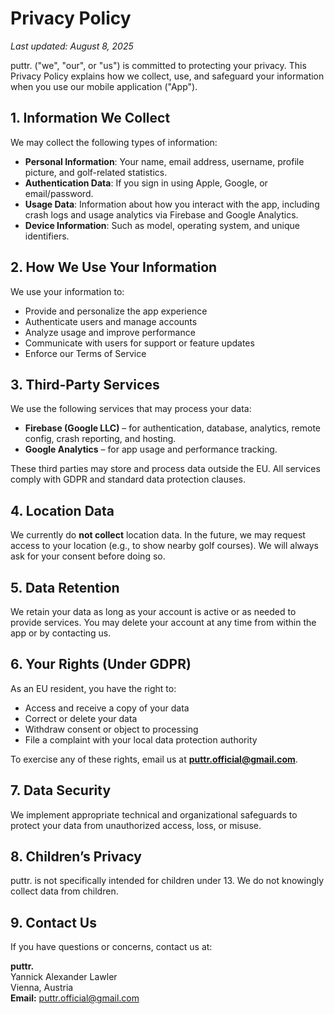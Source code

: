 # Privacy Policy

_Last updated: August 8, 2025_

puttr. ("we", "our", or "us") is committed to protecting your privacy. This Privacy Policy explains how we collect, use, and safeguard your information when you use our mobile application ("App").

## 1. Information We Collect

We may collect the following types of information:

- **Personal Information**: Your name, email address, username, profile picture, and golf-related statistics.
- **Authentication Data**: If you sign in using Apple, Google, or email/password.
- **Usage Data**: Information about how you interact with the app, including crash logs and usage analytics via Firebase and Google Analytics.
- **Device Information**: Such as model, operating system, and unique identifiers.

## 2. How We Use Your Information

We use your information to:

- Provide and personalize the app experience
- Authenticate users and manage accounts
- Analyze usage and improve performance
- Communicate with users for support or feature updates
- Enforce our Terms of Service

## 3. Third-Party Services

We use the following services that may process your data:

- **Firebase (Google LLC)** – for authentication, database, analytics, remote config, crash reporting, and hosting.
- **Google Analytics** – for app usage and performance tracking.

These third parties may store and process data outside the EU. All services comply with GDPR and standard data protection clauses.

## 4. Location Data

We currently do **not collect** location data. In the future, we may request access to your location (e.g., to show nearby golf courses). We will always ask for your consent before doing so.

## 5. Data Retention

We retain your data as long as your account is active or as needed to provide services. You may delete your account at any time from within the app or by contacting us.

## 6. Your Rights (Under GDPR)

As an EU resident, you have the right to:

- Access and receive a copy of your data
- Correct or delete your data
- Withdraw consent or object to processing
- File a complaint with your local data protection authority

To exercise any of these rights, email us at **puttr.official@gmail.com**.

## 7. Data Security

We implement appropriate technical and organizational safeguards to protect your data from unauthorized access, loss, or misuse.

## 8. Children’s Privacy

puttr. is not specifically intended for children under 13. We do not knowingly collect data from children.

## 9. Contact Us

If you have questions or concerns, contact us at:

**puttr.**  
Yannick Alexander Lawler  
Vienna, Austria  
**Email:** puttr.official@gmail.com
